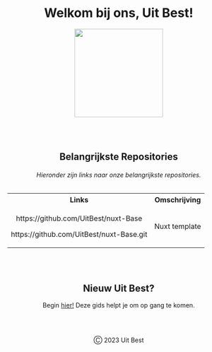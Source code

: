 
<h1 align="center">Welkom bij ons, Uit Best!</h1> 

<p align="center"><img align="middle" src="https://github.com/UitBest/.github/assets/82875662/c558b732-7f6a-4f6b-b3a4-85da7a73bee9" width="200" height="200" /></p>

<br>
<br>
<h2 align="center">Belangrijkste Repositories</h2>

<h6 align="center">Hieronder zijn links naar onze belangrijkste repositories.</h6>


<table align="center">
  <tr>
    <th>Links</th>
    <th>Omschrijving</th>
  </tr>
  <tr>
    <td>
      <p align="center">https://github.com/UitBest/nuxt-Base</p>
      <p align="center">https://github.com/UitBest/nuxt-Base.git</p>
    </td>
    <td><p align="center">Nuxt template</p></td>
  </tr>
</table>


<br>
<br>
<h2 align="center">Nieuw Uit Best?</h2>
<p align="center">Begin <a href="https://www.w3schools.com/vue/index.php">hier!</a> Deze gids helpt je om op gang te komen.</p>
<br>
<br>
<p align="center">Ⓒ 2023 Uit Best</p>
